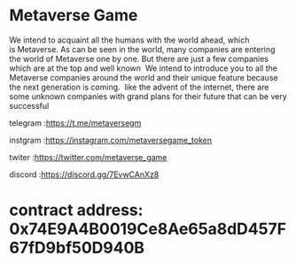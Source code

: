 # Metaverse Game
We intend to acquaint all the humans with the world ahead, which is Metaverse.
As can be seen in the world, many companies are entering the world of Metaverse one by one.
But there are just a few companies which are at the top and well known 
We intend to introduce you to all the Metaverse companies around the world and their unique feature because the next generation is coming. 
like the advent of the internet, there are some unknown companies with grand plans for their future that can be very successful

telegram :https://t.me/metaversegm

instgram :https://instagram.com/metaversegame_token

twiter   :https://twitter.com/metaverse_game

discord  :https://discord.gg/7EvwCAnXz8

# contract address: 0x74E9A4B0019Ce8Ae65a8dD457F67fD9bf50D940B

